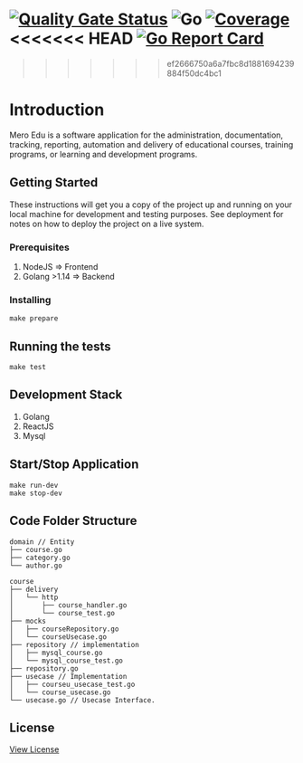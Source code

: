 [![Quality Gate Status](https://sonarcloud.io/api/project_badges/measure?project=meroedu_meroedu&metric=alert_status)](https://sonarcloud.io/dashboard?id=meroedu_meroedu)
![Go](https://github.com/meroedu/meroedu/workflows/Go/badge.svg?branch=master)
[![Coverage](https://sonarcloud.io/api/project_badges/measure?project=meroedu_meroedu&metric=coverage)](https://sonarcloud.io/dashboard?id=meroedu_meroedu)
<<<<<<< HEAD
[![Go Report Card](https://goreportcard.com/badge/github.com/meroedu/meroedu)](https://goreportcard.com/report/github.com/meroedu/meroedu)
=======
>>>>>>> ef2666750a6a7fbc8d1881694239884f50dc4bc1
# Introduction
Mero Edu is a software application for the administration, documentation, tracking, reporting, automation and delivery of educational courses, training programs, or learning and development programs.

## Getting Started

These instructions will get you a copy of the project up and running on your local machine for development and testing purposes. See deployment for notes on how to deploy the project on a live system.

### Prerequisites

1. NodeJS       => Frontend
2. Golang >1.14 => Backend

### Installing

`make prepare`

## Running the tests

`make test`

## Development Stack
1. Golang
2. ReactJS
3. Mysql

## Start/Stop Application
```
make run-dev
make stop-dev
```


## Code Folder Structure

```
domain // Entity
├── course.go
├── category.go
└── author.go 

course
├── delivery
│   └── http
│       ├── course_handler.go
│       └── course_test.go
├── mocks
│   ├── courseRepository.go
│   └── courseUsecase.go
├── repository // implementation
│   ├── mysql_course.go
│   └── mysql_course_test.go
├── repository.go 
├── usecase // Implementation
│   ├── courseu_usecase_test.go
│   └── course_usecase.go
└── usecase.go // Usecase Interface.
```


## License
[View License](https://github.com/meroedu/meroedu/blob/master/LICENSE)